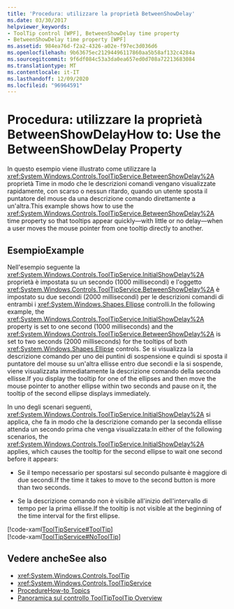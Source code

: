 ```yaml
---
title: 'Procedura: utilizzare la proprietà BetweenShowDelay'
ms.date: 03/30/2017
helpviewer_keywords:
- ToolTip control [WPF], BetweenShowDelay time property
- BetweenShowDelay time property [WPF]
ms.assetid: 984ea76d-f2a2-4326-a02e-f97ec3d036d6
ms.openlocfilehash: 9b63675ec21294496117860aa5b58af132c4284a
ms.sourcegitcommit: 9f6df084c53a3da0ea657ed0d708a72213683084
ms.translationtype: MT
ms.contentlocale: it-IT
ms.lasthandoff: 12/09/2020
ms.locfileid: "96964591"
---
```

# <a name="how-to-use-the-betweenshowdelay-property"></a><span data-ttu-id="fbd23-102">Procedura: utilizzare la proprietà BetweenShowDelay</span><span class="sxs-lookup"><span data-stu-id="fbd23-102">How to: Use the BetweenShowDelay Property</span></span>
<span data-ttu-id="fbd23-103">In questo esempio viene illustrato come utilizzare la <xref:System.Windows.Controls.ToolTipService.BetweenShowDelay%2A> proprietà Time in modo che le descrizioni comandi vengano visualizzate rapidamente, con scarso o nessun ritardo, quando un utente sposta il puntatore del mouse da una descrizione comando direttamente a un'altra.</span><span class="sxs-lookup"><span data-stu-id="fbd23-103">This example shows how to use the <xref:System.Windows.Controls.ToolTipService.BetweenShowDelay%2A> time property so that tooltips appear quickly—with little or no delay—when a user moves the mouse pointer from one tooltip directly to another.</span></span>  
  
## <a name="example"></a><span data-ttu-id="fbd23-104">Esempio</span><span class="sxs-lookup"><span data-stu-id="fbd23-104">Example</span></span>  
 <span data-ttu-id="fbd23-105">Nell'esempio seguente la <xref:System.Windows.Controls.ToolTipService.InitialShowDelay%2A> proprietà è impostata su un secondo (1000 millisecondi) e l'oggetto <xref:System.Windows.Controls.ToolTipService.BetweenShowDelay%2A> è impostato su due secondi (2000 millisecondi) per le descrizioni comandi di entrambi i <xref:System.Windows.Shapes.Ellipse> controlli.</span><span class="sxs-lookup"><span data-stu-id="fbd23-105">In the following example, the <xref:System.Windows.Controls.ToolTipService.InitialShowDelay%2A> property is set to one second (1000 milliseconds) and the <xref:System.Windows.Controls.ToolTipService.BetweenShowDelay%2A> is set to two seconds (2000 milliseconds) for the tooltips of both <xref:System.Windows.Shapes.Ellipse> controls.</span></span> <span data-ttu-id="fbd23-106">Se si visualizza la descrizione comando per uno dei puntini di sospensione e quindi si sposta il puntatore del mouse su un'altra ellisse entro due secondi e la si sospende, viene visualizzata immediatamente la descrizione comando della seconda ellisse.</span><span class="sxs-lookup"><span data-stu-id="fbd23-106">If you display the tooltip for one of the ellipses and then move the mouse pointer to another ellipse within two seconds and pause on it, the tooltip of the second ellipse displays immediately.</span></span>  
  
 <span data-ttu-id="fbd23-107">In uno degli scenari seguenti, <xref:System.Windows.Controls.ToolTipService.InitialShowDelay%2A> si applica, che fa in modo che la descrizione comando per la seconda ellisse attenda un secondo prima che venga visualizzata:</span><span class="sxs-lookup"><span data-stu-id="fbd23-107">In either of the following scenarios, the <xref:System.Windows.Controls.ToolTipService.InitialShowDelay%2A> applies, which causes the tooltip for the second ellipse to wait one second before it appears:</span></span>  
  
- <span data-ttu-id="fbd23-108">Se il tempo necessario per spostarsi sul secondo pulsante è maggiore di due secondi.</span><span class="sxs-lookup"><span data-stu-id="fbd23-108">If the time it takes to move to the second button is more than two seconds.</span></span>  
  
- <span data-ttu-id="fbd23-109">Se la descrizione comando non è visibile all'inizio dell'intervallo di tempo per la prima ellisse.</span><span class="sxs-lookup"><span data-stu-id="fbd23-109">If the tooltip is not visible at the beginning of the time interval for the first ellipse.</span></span>  
  
 [!code-xaml[ToolTipService#ToolTip](~/samples/snippets/csharp/VS_Snippets_Wpf/ToolTipService/CSharp/Pane1.xaml#tooltip)]  
[!code-xaml[ToolTipService#NoToolTip](~/samples/snippets/csharp/VS_Snippets_Wpf/ToolTipService/CSharp/Pane1.xaml#notooltip)]  
  
## <a name="see-also"></a><span data-ttu-id="fbd23-110">Vedere anche</span><span class="sxs-lookup"><span data-stu-id="fbd23-110">See also</span></span>

- <xref:System.Windows.Controls.ToolTip>
- <xref:System.Windows.Controls.ToolTipService>
- [<span data-ttu-id="fbd23-111">Procedure</span><span class="sxs-lookup"><span data-stu-id="fbd23-111">How-to Topics</span></span>](tooltip-how-to-topics.md)
- [<span data-ttu-id="fbd23-112">Panoramica sul controllo ToolTip</span><span class="sxs-lookup"><span data-stu-id="fbd23-112">ToolTip Overview</span></span>](tooltip-overview.md)
